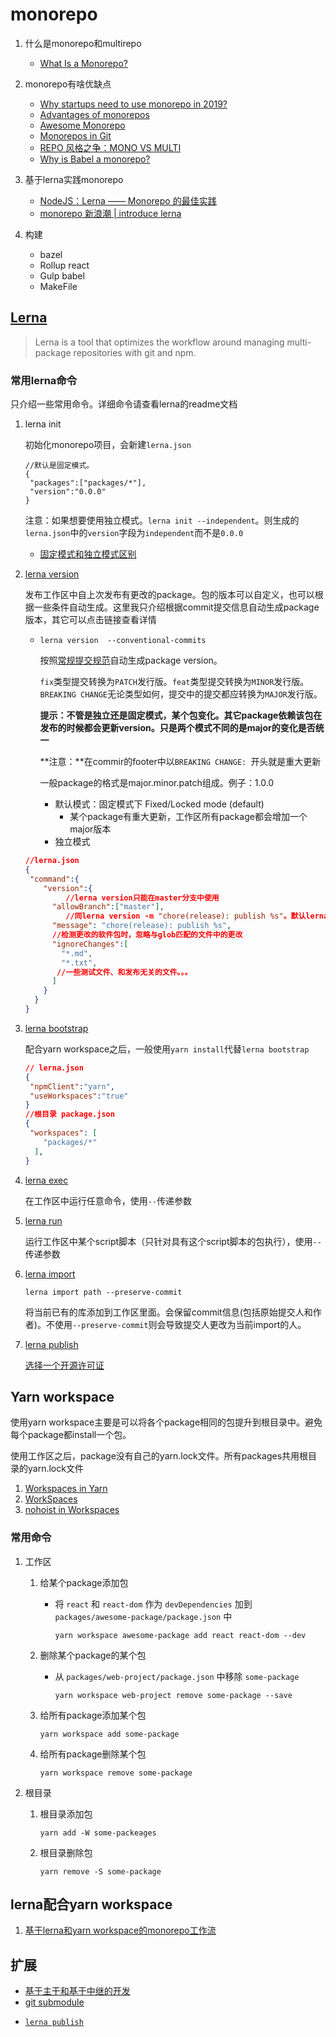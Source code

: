 # monorepo

1. 什么是monorepo和multirepo
   * [What Is a Monorepo?](https://www.perforce.com/blog/vcs/what-monorepo)
2. monorepo有啥优缺点
   * [Why startups need to use monorepo in 2019?](https://medium.com/@hoangbkit/why-monorepo-in-2018-89221acd4bfb)
   * [Advantages of monorepos](https://danluu.com/monorepo/)
   * [Awesome Monorepo](https://github.com/korfuri/awesome-monorepo)
   * [Monorepos in Git](https://www.atlassian.com/git/tutorials/monorepos)
   * [REPO 风格之争：MONO VS MULTI](https://zhuanlan.zhihu.com/p/31289463)
   * [Why is Babel a monorepo?](https://github.com/babel/babel/blob/master/doc/design/monorepo.md)

3. 基于lerna实践monorepo
   * [NodeJS：Lerna —— Monorepo 的最佳实践](https://cloud.tencent.com/developer/article/1467217)
   * [monorepo 新浪潮 | introduce lerna](https://github.com/pigcan/blog/issues/3)

4. 构建
   * bazel
   * Rollup react
   * Gulp babel
   * MakeFile

## [Lerna](https://github.com/lerna)

> Lerna is a tool that optimizes the workflow around managing multi-package repositories with git and npm.

### 常用lerna命令

只介绍一些常用命令。详细命令请查看lerna的readme文档

1. lerna init

   初始化monorepo项目，会新建`lerna.json`

   ```
   //默认是固定模式。
   {
   	"packages":["packages/*"],
   	"version":"0.0.0"
   }
   ```

   注意：如果想要使用独立模式。`lerna init --independent`。则生成的`lerna.json`中的`version`字段为`independent`而不是`0.0.0`

   * [固定模式和独立模式区别](https://github.com/lerna/lerna#fixedlocked-mode-default)

2. [lerna version](https://github.com/lerna/lerna/tree/master/commands/version#lernaversion)

   发布工作区中自上次发布有更改的package。包的版本可以自定义，也可以根据一些条件自动生成。这里我只介绍根据commit提交信息自动生成package版本，其它可以点击链接查看详情

   * `lerna version  --conventional-commits`

     按照[常规提交规范](https://www.conventionalcommits.org/en/v1.0.0/)自动生成package version。

     `fix`类型提交转换为`PATCH`发行版。`feat`类型提交转换为`MINOR`发行版。`BREAKING CHANGE`无论类型如何，提交中的提交都应转换为`MAJOR`发行版。

     **提示：不管是独立还是固定模式，某个包变化。其它package依赖该包在发布的时候都会更新version。只是两个模式不同的是major的变化是否统一**

     **注意：**在commir的footer中以`BREAKING CHANGE: `开头就是重大更新

     一般package的格式是major.minor.patch组成。例子：1.0.0

     * 默认模式：固定模式下 Fixed/Locked mode (default)
       * 某个package有重大更新，工作区所有package都会增加一个major版本
     * 独立模式

   ```json
   //lerna.json
   {
   	"command":{
       "version":{
      		//lerna version只能在master分支中使用   
         "allowBranch":["master"],
      		//同lerna version -m "chore(release): publish %s"。默认lerna version生成的commit是没有遵循conventional commit规范的。使用这个可以指定发布的commitmsg
         "message": "chore(release): publish %s",
         //检测更改的软件包时，忽略与glob匹配的文件中的更改
         "ignoreChanges":[
           "*.md",
           "*.txt",
          //一些测试文件、和发布无关的文件。。。   
         ]
       }
     }  
   }
   ```

3. [lerna bootstrap](https://github.com/lerna/lerna/tree/master/commands/bootstrap#readme)

   配合yarn workspace之后，一般使用`yarn install`代替`lerna bootstrap`

   ```json
   // lerna.json
   {
   	"npmClient":"yarn",
   	"useWorkspaces":"true"
   }
   //根目录 package.json
   {
   	"workspaces": [
       "packages/*"
     ],
   }
   ```

4. [lerna exec](https://github.com/lerna/lerna/tree/master/commands/exec#readme)

   在工作区中运行任意命令，使用`--`传递参数

5. [lerna run](https://github.com/lerna/lerna/tree/master/commands/run#readme)

   运行工作区中某个script脚本（只针对具有这个script脚本的包执行），使用`--`传递参数

6. [lerna import](https://github.com/lerna/lerna/tree/master/commands/import#readme)

   `lerna import path --preserve-commit`

   将当前已有的库添加到工作区里面。会保留commit信息(包括原始提交人和作者)。不使用`--preserve-commit`则会导致提交人更改为当前import的人。

7. [lerna publish](https://github.com/lerna/lerna/tree/master/commands/publish#readme)

   [选择一个开源许可证](https://choosealicense.com/)

## Yarn workspace

使用yarn workspace主要是可以将各个package相同的包提升到根目录中。避免每个package都install一个包。

使用工作区之后，package没有自己的yarn.lock文件。所有packages共用根目录的yarn.lock文件

1. [Workspaces in Yarn](https://classic.yarnpkg.com/blog/2017/08/02/introducing-workspaces/)
2. [WorkSpaces](https://classic.yarnpkg.com/en/docs/workspaces)
3. [nohoist in Workspaces](https://classic.yarnpkg.com/blog/2018/02/15/nohoist/)

### 常用命令

1. 工作区

   1. 给某个package添加包

      * 将 `react` 和 `react-dom` 作为 `devDependencies` 加到 `packages/awesome-package/package.json` 中

        `yarn workspace awesome-package add react react-dom --dev`

   2. 删除某个package的某个包

      * 从 `packages/web-project/package.json` 中移除 `some-package`

        `yarn workspace web-project remove some-package --save`
      
   3. 给所有package添加某个包

      `yarn workspace add some-package`

   4. 给所有package删除某个包

      `yarn workspace remove some-package`

2. 根目录

   1. 根目录添加包

      `yarn add -W some-packeages`
      
   2. 根目录删除包
   
      `yarn remove -S some-package`

## lerna配合yarn workspace

1. [基于lerna和yarn workspace的monorepo工作流](https://zhuanlan.zhihu.com/p/71385053)

## 扩展

* [基于主干和基于中继的开发](https://trunkbaseddevelopment.com/)
* [git submodule](https://www.atlassian.com/git/tutorials/git-submodule)

- [`lerna publish`](https://github.com/lerna/lerna/blob/master/commands/publish#readme)